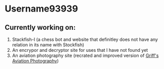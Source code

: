 # Username93939
## Currently working on:
1. Stackfish-I (a chess bot and website that definitley does not have any relation in its name with Stockfish)
2. An encrypor and decryptor site for uses that I have not found yet
3. An aviation photography site (recrated and improved version of [Griff's Aviation Photography](https://sites.google.com/view/griffsaviationphotography/home))
